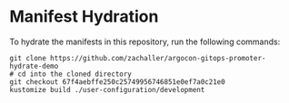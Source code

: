 # Manifest Hydration

To hydrate the manifests in this repository, run the following commands:

```shell
git clone https://github.com/zachaller/argocon-gitops-promoter-hydrate-demo
# cd into the cloned directory
git checkout 67f4aebffe250c25749956746851e0ef7a0c21e0
kustomize build ./user-configuration/development
```
